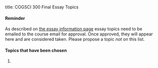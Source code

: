 title: COGSCI 300 Final Essay Topics

#### Reminder

As described on [the essay information page](cogsci-300-essay-information.html) essay topics need to be emailed to the course email for approval. Once approved, they will appear here and are considered taken.  Please propose a topic *not* on this list.

#### Topics that have been chosen

1. 
